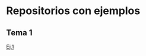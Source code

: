 # Repositorios con ejemplos
## Tema 1
[Ej.1 ](https://github.com/guillermoroman/dwes_t1_simple_example)
